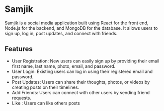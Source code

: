 <h1>Samjik</h1>
<p></p>Samjik is a social media application built using React for the front end, Node.js for the backend, and MongoDB for the database. It allows users to sign up, log in, post updates, and connect with friends.</p>

<h2>Features</h2>
<ul>
  

<li>User Registration: New users can easily sign up by providing their email first name, last name, photo, email, and password.</li>

<li>User Login: Existing users can log in using their registered email and password.</li>

<li>Post Updates: Users can share their thoughts, photos, or videos by creating posts on their timelines.</li>

<li>Add Friends: Users can connect with other users by sending friend requests.</li>
<li>Like : Users can like others posts</li>
</ul>

